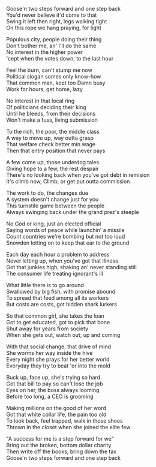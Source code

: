Goose'n two steps forward and one step back  
You'd never believe it'd come to that  
Swing it left then right, legs walking tight  
On this rope we hang praying, for light  

Populous city, people doing their thing  
Don't bother me, an' I'll do the same  
No interest in the higher power  
'cept when the votes down, to the last hour  

Feel the burn, can't stump me now  
Political slogan somes only know-how  
That common man, kept too Damn busy  
Work for hours, get home, lazy 

No interest in that local ring  
Of politicians deciding their king  
Until he bleeds, from their decisions  
Won't make a fuss, living submission  

To the rich, the poor, the middle class  
A way to move up, way outta grasp  
That welfare check better min wage  
Then that entry position that never pays  

A few come up, those underdog tales  
Giving hope to a few, the rest despair  
There's no looking back when you've got debt in remision  
It's climb now, Climb, or get put outta commission  

The work to do, the changes due  
A system doesn't change just for you  
This turnstile game between the people  
Always swinging back under the grand prez's steeple  
  
No God or king, just an elected official  
Saying words of peace while launchin' a missile  
Count countries we're bombing but not too loud  
Snowden letting on to keep that ear to the ground  

Each day each hour a problem to address  
Never letting up, when you've got that Illness  
Got that junkies high, shaking an' never standing still  
The consumer life treating ignorant's ill  

What little there is to go around  
Swallowed by big fish, with promise abound  
To spread that feed among all its workers  
But costs are costs, got hidden shark lurkers  

So that common girl, she takes the loan  
Got to get educated, got to pick that bone  
Shut away for years from society  
When she gets out, watch out, up and coming  

With that social change, that drive of mind  
She worms her way inside the hive  
Every night she prays for her better world  
Everyday they try to beat 'er into the mold  

Buck up, face up, she's trying so hard  
Got that bill to pay so can't lose the job  
Eyes on her, the boss always looming  
Before too long, a CEO is grooming  

Making millions on the good of her word  
Got that white collar life, the pain too old  
To look back, feel trapped, walk in those shoes  
Thrown in the closet when she joined the elite few  

"A success for me is a step forward for we"  
Bring out the broken, bottom dollar charity  
Then write off the books, bring down the tax  
Goose'n two steps forward and one step back  
